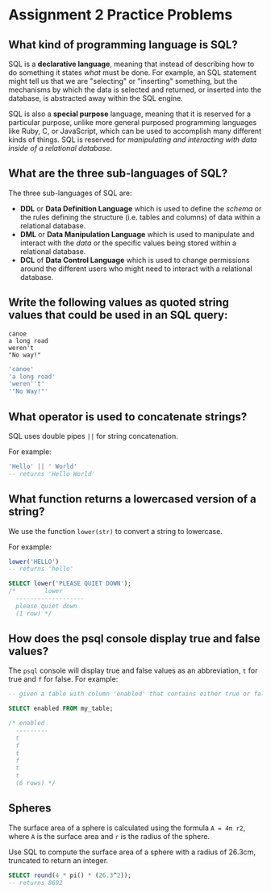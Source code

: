 # Assignment 2 Practice Problems

## What kind of programming language is SQL?

SQL is a **declarative language**, meaning that instead of describing how to do something it states _what_ must be done. For example, an SQL statement might tell us that we are "selecting" or "inserting" something, but the mechanisms by which the data is selected and returned, or inserted into the database, is abstracted away within the SQL engine.

SQL is also a **special purpose** language, meaning that it is reserved for a particular purpose, unlike more general purposed programming languages like Ruby, C, or JavaScript, which can be used to accomplish many different kinds of things. SQL is reserved for _manipulating and interacting with data inside of a relational database_.

## What are the three sub-languages of SQL?

The three sub-languages of SQL are:

- **DDL** or **Data Definition Language** which is used to define the _schema_ or the rules defining the structure (i.e. tables and columns) of data within a relational database.
- **DML** or **Data Manipulation Language** which is used to manipulate and interact with the _data_ or the specific values being stored within a relational database.
- **DCL** of **Data Control Language** which is used to change permissions around the different users who might need to interact with a relational database.

## Write the following values as quoted string values that could be used in an SQL query:

```
canoe
a long road
weren't
"No way!"
```

```sql
'canoe'
'a long road'
'weren''t'
'"No Way!"'
```

## What operator is used to concatenate strings?

SQL uses double pipes `||` for string concatenation.

For example:

```sql
'Hello' || ' World'
-- returns 'Hello World'
```

## What function returns a lowercased version of a string?

We use the function `lower(str)` to convert a string to lowercase.

For example:

```sql
lower('HELLO')
-- returns 'hello'

SELECT lower('PLEASE QUIET DOWN');
/*        lower
  -------------------
  please quiet down
  (1 row) */
```

## How does the psql console display true and false values?

The `psql` console will display true and false values as an abbreviation, `t` for true and `f` for false. For example:

```sql
-- given a table with column 'enabled' that contains either true or false values

SELECT enabled FROM my_table;

/* enabled
  ---------
  t
  f
  t
  f
  t
  t
  (6 rows) */
```

## Spheres

The surface area of a sphere is calculated using the formula `A = 4π r2`, where `A` is the surface area and `r` is the radius of the sphere.

Use SQL to compute the surface area of a sphere with a radius of 26.3cm, truncated to return an integer.

```sql
SELECT round(4 * pi() * (26.3^2));
-- returns 8692
```
